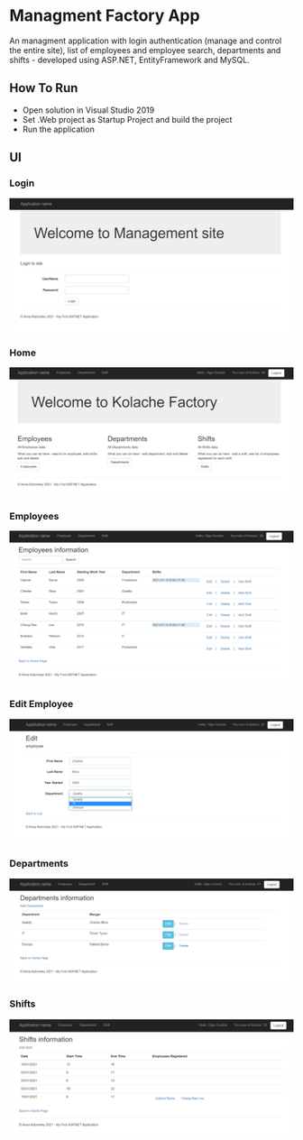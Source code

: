 # Managment Factory App

An managment application with login authentication (manage and control the entire site), list of employees and employee search, departments
and shifts - developed using ASP.NET, EntityFramework and MySQL.

## How To Run

* Open solution in Visual Studio 2019
* Set .Web project as Startup Project and build the project
* Run the application

## UI

### Login
![Login](screenshots/login.png)
### Home
![Home](screenshots/main_page.png)
### Employees
![Employees](screenshots/employees.png)
### Edit Employee
![Edit Employee](screenshots/edit_employee.png)
### Departments
![Departments](screenshots/departments.png)
### Shifts
![Shifts](screenshots/shifts.png)


